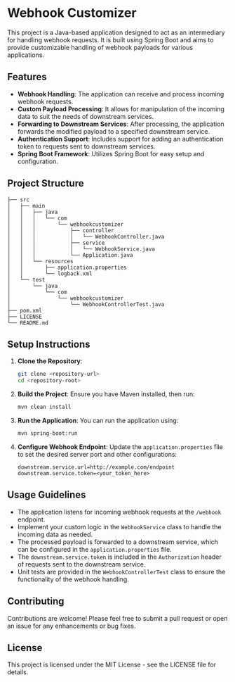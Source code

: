 # Webhook Customizer

This project is a Java-based application designed to act as an intermediary for handling webhook requests. It is built using Spring Boot and aims to provide customizable handling of webhook payloads for various applications.

## Features

- **Webhook Handling**: The application can receive and process incoming webhook requests.
- **Custom Payload Processing**: It allows for manipulation of the incoming data to suit the needs of downstream services.
- **Forwarding to Downstream Services**: After processing, the application forwards the modified payload to a specified downstream service.
- **Authentication Support**: Includes support for adding an authentication token to requests sent to downstream services.
- **Spring Boot Framework**: Utilizes Spring Boot for easy setup and configuration.

## Project Structure

```
├── src
│   ├── main
│   │   ├── java
│   │   │   └── com
│   │   │       └── webhookcustomizer
│   │   │           ├── controller
│   │   │           │   └── WebhookController.java
│   │   │           ├── service
│   │   │           │   └── WebhookService.java
│   │   │           └── Application.java
│   │   └── resources
│   │       ├── application.properties
│   │       └── logback.xml
│   └── test
│       └── java
│           └── com
│               └── webhookcustomizer
│                   └── WebhookControllerTest.java
├── pom.xml
├── LICENSE
└── README.md
```

## Setup Instructions

1. **Clone the Repository**:
   ```bash
   git clone <repository-url>
   cd <repository-root>
   ```

2. **Build the Project**:
   Ensure you have Maven installed, then run:
   ```bash
   mvn clean install
   ```

3. **Run the Application**:
   You can run the application using:
   ```bash
   mvn spring-boot:run
   ```

4. **Configure Webhook Endpoint**:
   Update the `application.properties` file to set the desired server port and other configurations:
   ```properties
   downstream.service.url=http://example.com/endpoint
   downstream.service.token=<your_token_here>
   ```

## Usage Guidelines

- The application listens for incoming webhook requests at the `/webhook` endpoint.
- Implement your custom logic in the `WebhookService` class to handle the incoming data as needed.
- The processed payload is forwarded to a downstream service, which can be configured in the `application.properties` file.
- The `downstream.service.token` is included in the `Authorization` header of requests sent to the downstream service.
- Unit tests are provided in the `WebhookControllerTest` class to ensure the functionality of the webhook handling.

## Contributing

Contributions are welcome! Please feel free to submit a pull request or open an issue for any enhancements or bug fixes.

## License

This project is licensed under the MIT License - see the LICENSE file for details.